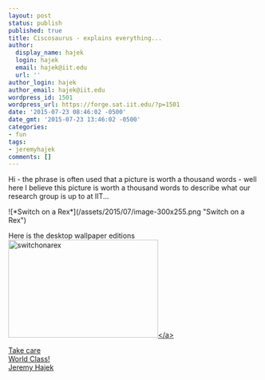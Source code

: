 ```yaml
---
layout: post
status: publish
published: true
title: Ciscosaurus - explains everything...
author:
  display_name: hajek
  login: hajek
  email: hajek@iit.edu
  url: ''
author_login: hajek
author_email: hajek@iit.edu
wordpress_id: 1501
wordpress_url: https://forge.sat.iit.edu/?p=1501
date: '2015-07-23 08:46:02 -0500'
date_gmt: '2015-07-23 13:46:02 -0500'
categories:
- fun
tags:
- jeremyhajek
comments: []  
---
```

<p>Hi - the phrase is often used that a picture is worth a thousand words - well here I believe this picture is worth a thousand words to describe what our research group is up to at IIT...</p>
<p>![*Switch on a Rex*](/assets/2015/07/image-300x255.png "Switch on a Rex")</p>
<p>Here is the desktop wallpaper editions<br />
<a href="/assets/2015&#47;07&#47;switchonarex.png"><img src="/assets/2015&#47;07&#47;switchonarex-300x196.png" alt="switchonarex" width="300" height="196" class="alignnone size-medium wp-image-1505" &#47;><&#47;a></p>
<p>Take care<br />
World Class!<br />
Jeremy Hajek</p>
